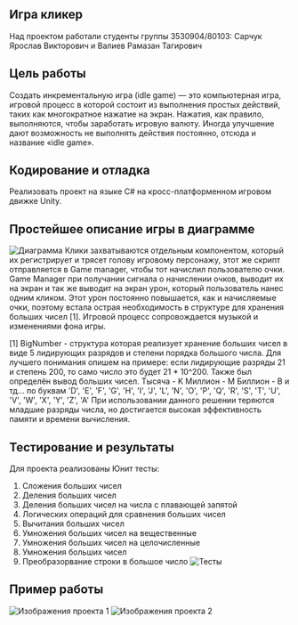 ## Игра кликер
Над проектом работали студенты группы 3530904/80103: Сарчук Ярослав Викторович и Валиев Рамазан Тагирович

## Цель работы
Создать инкрементальную игра (idle game) — это компьютерная игра, игровой процесс в которой состоит из выполнения простых действий, таких как многократное нажатие на экран. Нажатия, как правило, выполняются, чтобы заработать игровую валюту. Иногда улучшение дают возможность не выполнять действия постоянно, отсюда и название «idle game».

## Кодирование и отладка
Реализовать проект на языке C# на кросс-платформенном игровом движке Unity.

## Простейшее описание игры в диаграмме
![Диаграмма](Диаграмма.PNG)
Клики захватываются отдельным компонентом, который их регистрирует и трясет голову игровому персонажу, этот же скрипт отправляется в Game manager, чтобы тот начислил пользователю очки. Game Manager при получании сигнала о начислении очков, выводит их на экран и так же выводит на экран урон, который пользователь нанес одним кликом. Этот урон постоянно повышается, как и начисляемые очки, поэтому встала острая необходимость в структуре для хранения больших чисел [1].
Игровой процесс сопровождается музыкой и изменениями фона игры.

[1] BigNumber - структура которая реализует хранение больших чисел в виде 5 лидирующих разрядов и степени порядка большого числа. Для лучшего понимания опишем на примере: если лидирующие разряды 21 и степень 200, то само число это будет 21 * 10^200.  Также был определён вывод больших чисел. 
Тысяча - K
Миллион - M
Биллион - B
и тд... по буквам 'D', 'E', 'F', 'G', 'H', 'I', 'J', 'L', 'N', 'O', 'P', 'Q', 'R', 'S', 'T', 'U', 'V', 'W', 'X', 'Y', 'Z', 'A'
При использовании данного решении теряются младшие разряды числа, но достигается высокая эффективность памяти и времени вычисления.
## Тестирование и результаты
Для проекта реализованы Юнит тесты:
1) Сложения больших чисел
2) Деления больших чисел
3) Деления больших чисел на числа с плавающей запятой
4) Логических операций для сравнения больших чисел
5) Вычитания больших чисел
6) Умножения больших чисел на вещественные
7) Умножения больших чисел на целочисленные
8) Умножения больших чисел
9) Преобразорвание строки в большое число
![Тесты](tests.png)
## Пример работы 
![Изображения проекта 1](Clicker1.jpg)
![Изображения проекта 2](Clicker2.jpg)
